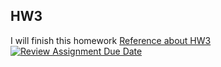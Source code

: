 ## HW3
I will finish this homework
[Reference about HW3](https://hackmd.io/@visitor-ckw/compiler_hw3)
[![Review Assignment Due Date](https://classroom.github.com/assets/deadline-readme-button-24ddc0f5d75046c5622901739e7c5dd533143b0c8e959d652212380cedb1ea36.svg)](https://classroom.github.com/a/ouYzz0la)
